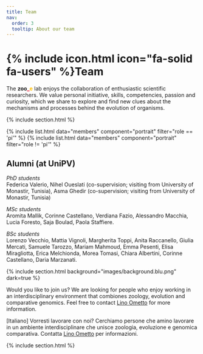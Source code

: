 ```yaml
---
title: Team
nav:
  order: 3
  tooltip: About our team
---
```


# {% include icon.html icon="fa-solid fa-users" %}Team

The **zoo**<span style="color:#e30022">**_**</span><span style="color:#ffbf00">**e**</span> lab enjoys the collaboration of enthusiastic scientific researchers. We value personal initiative, skills, competencies, passion and curiosity, which we share to explore and find new clues about the mechanisms and processes behind the evolution of organisms.

{% include section.html %}

{% include list.html data="members" component="portrait" filter="role == 'pi'" %}
{% include list.html data="members" component="portrait" filter="role != 'pi'" %}

## Alumni (at UniPV)
*PhD students*  
Federica Valerio, Nihel Oueslati (co-supervision; visiting from University of Monastir, Tunisia), Asma Ghedir (co-supervision; visiting from University of Monastir, Tunisia)  

*MSc students*  
Aromita Mallik, Corinne Castellano, Verdiana Fazio, Alessandro Macchia, Lucia Foresto, Saja Boulad, Paola Staffiere.  

*BSc students*  
Lorenzo Vecchio, Mattia Vignoli, Margherita Toppi, Anita Raccanello, Giulia Mercati, Samuele Tarozzo, Mariam Mahmoud, Emma Pesenti, Elisa Miragliotta, Erica Melchionda, Morea Tomasi, Chiara Albertini, Corinne Castellano, Daria Marzanati.  

{% include section.html background="images/background.blu.png" dark=true %}

Would you like to join us? We are looking for people who enjoy working in an interdisciplinary environment that combiones zoology, evolution and comparative genomics. Feel free to contact [Lino Ometto](https://evolinus.github.io/zooe/members/lino-ometto.html) for more information.

[Italiano] Vorresti lavorare con noi? Cerchiamo persone che amino lavorare in un ambiente interdisciplinare che unisce zoologia, evoluzione e genomica comparativa. Contatta [Lino Ometto](https://evolinus.github.io/zooe/members/lino-ometto.html) per informazioni.

{% include section.html %}

<!--
{% capture content %}

{% include figure.html image="images/photo.jpg" %}
{% include figure.html image="images/photo.jpg" %}
{% include figure.html image="images/photo.jpg" %}

{% endcapture %}

{% include grid.html style="square" content=content %}
-->

